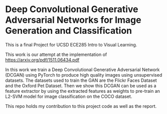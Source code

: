 # Deep Convolutional Generative Adversarial Networks for Image Generation and Classification
This is a final Project for UCSD ECE285 Intro to Visual Learning. 

This work is our attempt at the implementation of https://arxiv.org/pdf/1511.06434.pdf

In this work we train a Deep Convolutional Generative Adversarial Network (DCGAN) using PyTorch to produce high quality images using unsupervised datasets. The datasets used to train the GAN are the Flickr Faces Dataset and the Oxford Pet Dataset. Then we show this DCGAN can be used as a feature extractor by using the extracted features as weights to pre-train an L2-SVM model for image classification on the COCO dataset.

This repo holds my contribution to this project code as well as the report.

